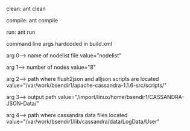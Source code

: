 clean:
ant clean

compile:
ant compile

run:
ant run

command line args hardcoded in build.xml

arg 0-->  name of nodelist file value="nodelist"

arg 1-->  number of nodes value="8"

arg 2-->  path where flush2json and alljson scripts are located value="/var/work/bsendir1/apache-cassandra-1.1.6-src/scripts/"

arg 3-->  output path value="/import/linux/home/bsendir1/CASSANDRA-JSON-Data/"

arg 4-->  path where cassandra data files located value="/var/work/bsendir1/lib/cassandra/data/LogData/User"
